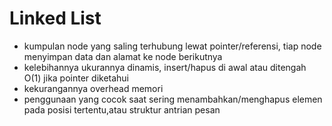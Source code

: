 # Linked List

- kumpulan node yang saling terhubung lewat pointer/referensi, tiap node menyimpan data dan alamat ke node berikutnya
- kelebihannya ukurannya dinamis, insert/hapus di awal atau ditengah O(1) jika pointer diketahui
- kekurangannya overhead memori
- penggunaan yang cocok saat sering menambahkan/menghapus elemen pada posisi tertentu,atau struktur antrian pesan
